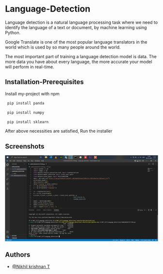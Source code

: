 # Language-Detection

Language detection is a natural language processing task where we need to identify the language of a text or document, by machine learning using Python.

Google Translate is one of the most popular language translators in the world which is used by so many people around the world. 

The most important part of training a language detection model is data. The more data you have about every language, the more accurate your model will perform in real-time. 






## Installation-Prerequisites

Install my-project with npm

```bash 
 pip install panda
```
```bash
 pip install numpy
```
```bash
 pip install sklearn
```


After above necessities are satisfied, Run the installer
## Screenshots

![App Screenshot](https://github.com/Nikhil-Krishnan-T/Language-Detection/blob/main/Result/Screenshot%202023-01-30%20124945.png)


## Authors

- [@Nikhil krishnan T](https://github.com/Nikhil-Krishnan-T)


